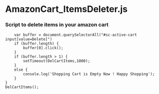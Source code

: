 # AmazonCart_ItemsDeleter.js

### Script to delete items in your amazon cart

```function DelCartItems() {
	var buffer = document.querySelectorAll("#sc-active-cart input[value=Delete]")
	if (buffer.length) {
		buffer[0].click();
	}
	if (buffer.length > 1) {
		setTimeout(DelCartItems,1000);
	}
	else {
		console.log('Shopping Cart is Empty Now ! Happy Shopping');
	}
}
DelCartItems();